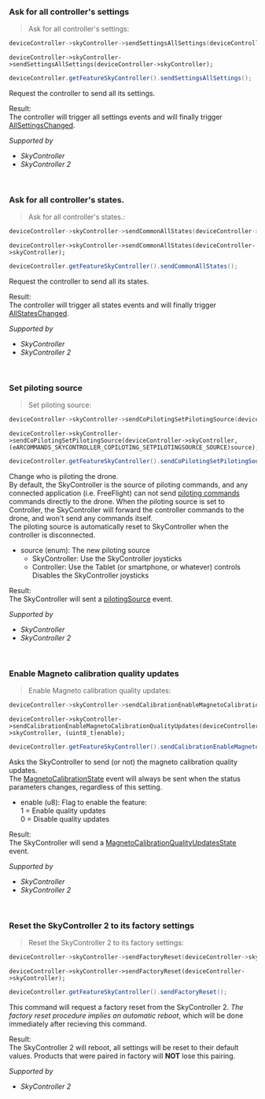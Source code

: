<!-- SkyController-Settings-AllSettings-->
### <a name="SkyController-Settings-AllSettings">Ask for all controller's settings</a><br/>
> Ask for all controller's settings:

```c
deviceController->skyController->sendSettingsAllSettings(deviceController->skyController);
```

```objective_c
deviceController->skyController->sendSettingsAllSettings(deviceController->skyController);
```

```java
deviceController.getFeatureSkyController().sendSettingsAllSettings();
```

Request the controller to send all its settings.<br/>




Result:<br/>
The controller will trigger all settings events and will finally trigger [AllSettingsChanged](#SkyController-SettingsState-AllSettingsChanged).<br/>


*Supported by <br/>*

- *SkyController*<br/>
- *SkyController 2*<br/>


<br/>

<!-- SkyController-Common-AllStates-->
### <a name="SkyController-Common-AllStates">Ask for all controller's states.</a><br/>
> Ask for all controller's states.:

```c
deviceController->skyController->sendCommonAllStates(deviceController->skyController);
```

```objective_c
deviceController->skyController->sendCommonAllStates(deviceController->skyController);
```

```java
deviceController.getFeatureSkyController().sendCommonAllStates();
```

Request the controller to send all its states.<br/>




Result:<br/>
The controller will trigger all states events and will finally trigger [AllStatesChanged](#SkyController-CommonState-AllStatesChanged).<br/>


*Supported by <br/>*

- *SkyController*<br/>
- *SkyController 2*<br/>


<br/>

<!-- SkyController-CoPiloting-setPilotingSource-->
### <a name="SkyController-CoPiloting-setPilotingSource">Set piloting source</a><br/>
> Set piloting source:

```c
deviceController->skyController->sendCoPilotingSetPilotingSource(deviceController->skyController, (eARCOMMANDS_SKYCONTROLLER_COPILOTING_SETPILOTINGSOURCE_SOURCE)source);
```

```objective_c
deviceController->skyController->sendCoPilotingSetPilotingSource(deviceController->skyController, (eARCOMMANDS_SKYCONTROLLER_COPILOTING_SETPILOTINGSOURCE_SOURCE)source);
```

```java
deviceController.getFeatureSkyController().sendCoPilotingSetPilotingSource((ARCOMMANDS_SKYCONTROLLER_COPILOTING_SETPILOTINGSOURCE_SOURCE_ENUM)source);
```

Change who is piloting the drone.<br/>
By default, the SkyController is the source of piloting commands, and any connected application (i.e. FreeFlight) can not send [piloting commands](#ARDrone3-Piloting-PCMD) commands directly to the drone. When the piloting source is set to Controller, the SkyController will forward the controller commands to the drone, and won't send any commands itself.<br/>
The piloting source is automatically reset to SkyController when the controller is disconnected.<br/>


* source (enum): The new piloting source<br/>
   * SkyController: Use the SkyController joysticks<br/>
   * Controller: Use the Tablet (or smartphone, or whatever) controls<br/>
Disables the SkyController joysticks<br/>


Result:<br/>
The SkyController will sent a [pilotingSource](#SkyController-CoPilotingState-pilotingSource) event.<br/>


*Supported by <br/>*

- *SkyController*<br/>
- *SkyController 2*<br/>


<br/>

<!-- SkyController-Calibration-enableMagnetoCalibrationQualityUpdates-->
### <a name="SkyController-Calibration-enableMagnetoCalibrationQualityUpdates">Enable Magneto calibration quality updates</a><br/>
> Enable Magneto calibration quality updates:

```c
deviceController->skyController->sendCalibrationEnableMagnetoCalibrationQualityUpdates(deviceController->skyController, (uint8_t)enable);
```

```objective_c
deviceController->skyController->sendCalibrationEnableMagnetoCalibrationQualityUpdates(deviceController->skyController, (uint8_t)enable);
```

```java
deviceController.getFeatureSkyController().sendCalibrationEnableMagnetoCalibrationQualityUpdates((byte)enable);
```

Asks the SkyController to send (or not) the magneto calibration quality updates.<br/>
The [MagnetoCalibrationState](#SkyController-CalibrationState-MagnetoCalibrationState) event will always be sent when the status parameters changes, regardless of this setting.<br/>


* enable (u8): Flag to enable the feature:<br/>
1 = Enable quality updates<br/>
0 = Disable quality updates<br/>


Result:<br/>
The SkyController will send a [MagnetoCalibrationQualityUpdatesState](#SkyController-CalibrationState-MagnetoCalibrationQualityUpdatesState) event.<br/>


*Supported by <br/>*

- *SkyController*<br/>
- *SkyController 2*<br/>


<br/>

<!-- SkyController-Factory-Reset-->
### <a name="SkyController-Factory-Reset">Reset the SkyController 2 to its factory settings</a><br/>
> Reset the SkyController 2 to its factory settings:

```c
deviceController->skyController->sendFactoryReset(deviceController->skyController);
```

```objective_c
deviceController->skyController->sendFactoryReset(deviceController->skyController);
```

```java
deviceController.getFeatureSkyController().sendFactoryReset();
```

This command will request a factory reset from the SkyController 2. *The factory reset procedure implies an automatic reboot*, which will be done immediately after recieving this command.<br/>




Result:<br/>
The SkyController 2 will reboot, all settings will be reset to their default values. Products that were paired in factory will **NOT** lose this pairing.<br/>


*Supported by <br/>*

- *SkyController 2*<br/>


<br/>

